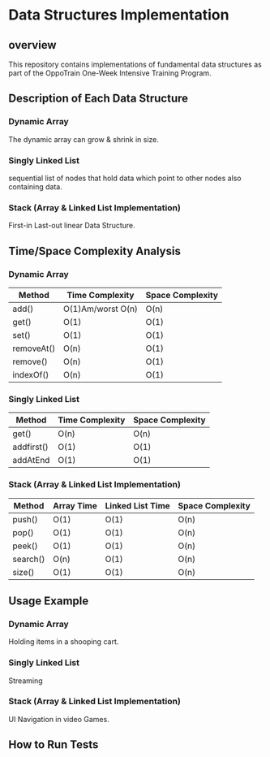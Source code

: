 # Data Structures Implementation
## overview
This repository contains implementations of fundamental data structures as part of the OppoTrain One-Week Intensive Training Program.
## Description of Each Data Structure
### Dynamic Array

The dynamic array can grow & shrink in size.

### Singly Linked List
sequential list of nodes that hold data which point to other nodes also containing data.

### Stack (Array & Linked List Implementation)

First-in Last-out linear Data Structure.


## Time/Space Complexity Analysis

### Dynamic Array

| Method       | Time Complexity    | Space Complexity |
|--------------|--------------------|------------------|
| add()        | O(1)Am/worst O(n)  | O(n)             |
| get()        | O(1)               | O(1)             |
| set()        | O(1)               | O(1)             |
| removeAt()   | O(n)               | O(1)             |
| remove()     | O(n)               | O(1)             |
| indexOf()    | O(n)               | O(1)             |






### Singly Linked List
| Method       | Time Complexity  | Space Complexity |
|--------------|------------------|------------------|
| get()        | O(n)             | O(n)             |
| addfirst()   | O(1)             | O(1)             |
| addAtEnd     | O(1)             | O(1)             |



### Stack (Array & Linked List Implementation)

| Method    | Array Time    | Linked List Time   | Space Complexity   |
|-----------|---------------|--------------------|--------------------|
| push()    | O(1)          | O(1)               | O(n)               |
| pop()     | O(1)          | O(1)               | O(n)               |
| peek()    | O(1)          | O(1)               | O(n)               |
| search()  | O(n)          | O(1)               | O(n)               |
| size()    | O(1)          | O(1)               | O(n)               |


## Usage Example


### Dynamic Array

Holding items in a shooping cart. 

### Singly Linked List

Streaming 

### Stack (Array & Linked List Implementation)
UI Navigation in video Games.


## How to Run Tests
